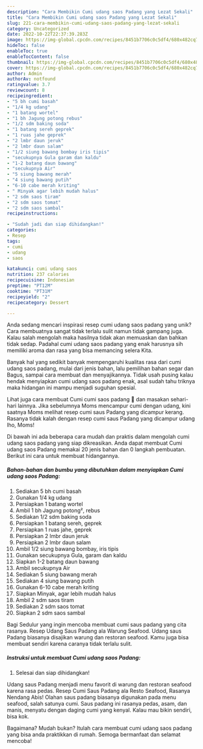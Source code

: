 ```yaml
---
description: "Cara Membikin Cumi udang saos Padang yang Lezat Sekali"
title: "Cara Membikin Cumi udang saos Padang yang Lezat Sekali"
slug: 221-cara-membikin-cumi-udang-saos-padang-yang-lezat-sekali
category: Uncategorized
date: 2022-10-22T22:37:39.283Z
image: https://img-global.cpcdn.com/recipes/8451b7706c0c5df4/680x482cq70/cumi-udang-saos-padang-foto-resep-utama.jpg
hideToc: false
enableToc: true
enableTocContent: false
thumbnail: https://img-global.cpcdn.com/recipes/8451b7706c0c5df4/680x482cq70/cumi-udang-saos-padang-foto-resep-utama.jpg
cover: https://img-global.cpcdn.com/recipes/8451b7706c0c5df4/680x482cq70/cumi-udang-saos-padang-foto-resep-utama.jpg
author: Admin
authorAv: notfound
ratingvalue: 3.7
reviewcount: 8
recipeingredient:
- "5 bh cumi basah"
- "1/4 kg udang"
- "1 batang wortel"
- "1 bh Jagung potong rebus"
- "1/2 sdm baking soda"
- "1 batang sereh geprek"
- "1 ruas jahe geprek"
- "2 lmbr daun jeruk"
- "2 lmbr daun salam"
- "1/2 siung bawang bombay iris tipis"
- "secukupnya Gula garam dan kaldu"
- "1-2 batang daun bawang"
- "secukupnya Air"
- "5 siung bawang merah"
- "4 siung bawang putih"
- "6-10 cabe merah kriting"
- " Minyak agar lebih mudah halus"
- "2 sdm saos tiram"
- "2 sdm saos tomat"
- "2 sdm saos sambal"
recipeinstructions:

- "Sudah jadi dan siap dihidangkan!"
categories:
- Resep
tags:
- cumi
- udang
- saos

katakunci: cumi udang saos 
nutrition: 237 calories
recipecuisine: Indonesian
preptime: "PT12M"
cooktime: "PT31M"
recipeyield: "2"
recipecategory: Dessert

---
```





Anda sedang mencari inspirasi resep cumi udang saos padang yang unik? Cara membuatnya sangat tidak terlalu sulit namun tidak gampang juga. Kalau salah mengolah maka hasilnya tidak akan memuaskan dan bahkan tidak sedap. Padahal cumi udang saos padang yang enak harusnya sih memiliki aroma dan rasa yang bisa memancing selera Kita.





Banyak hal yang sedikit banyak mempengaruhi kualitas rasa dari cumi udang saos padang, mulai dari jenis bahan, lalu pemilihan bahan segar dan Bagus, sampai cara membuat dan menyajikannya. Tidak usah pusing kalau hendak menyiapkan cumi udang saos padang enak,      asal sudah tahu triknya maka hidangan ini mampu menjadi suguhan spesial.














Lihat juga cara membuat Cumi cumi saos padang 🦑 dan masakan sehari-hari lainnya. Jika sebelumnya Moms mencampur cumi dengan udang, kini saatnya Moms melihat resep cumi saus Padang yang dicampur kerang. Rasanya tidak kalah dengan resep cumi saus Padang yang dicampur udang lho, Moms!






Di bawah ini ada beberapa cara mudah dan praktis dalam mengolah cumi udang saos padang yang siap dikreasikan. Anda dapat membuat Cumi udang saos Padang memakai 20 jenis bahan dan 0 langkah pembuatan. Berikut ini cara untuk membuat hidangannya.

<!--inarticleads1-->

##### Bahan-bahan dan bumbu yang dibutuhkan dalam menyiapkan Cumi udang saos Padang:

1. Sediakan 5 bh cumi basah
1. Gunakan 1/4 kg udang
1. Persiapkan 1 batang wortel
1. Ambil 1 bh Jagung potong², rebus
1. Sediakan 1/2 sdm baking soda
1. Persiapkan 1 batang sereh, geprek
1. Persiapkan 1 ruas jahe, geprek
1. Persiapkan 2 lmbr daun jeruk
1. Persiapkan 2 lmbr daun salam
1. Ambil 1/2 siung bawang bombay, iris tipis
1. Gunakan secukupnya Gula, garam dan kaldu
1. Siapkan 1-2 batang daun bawang
1. Ambil secukupnya Air
1. Sediakan 5 siung bawang merah
1. Sediakan 4 siung bawang putih
1. Gunakan 6-10 cabe merah kriting
1. Siapkan  Minyak, agar lebih mudah halus
1. Ambil 2 sdm saos tiram
1. Sediakan 2 sdm saos tomat
1. Siapkan 2 sdm saos sambal


Bagi Sedulur yang ingin mencoba membuat cumi saus padang yang cita rasanya. Resep Udang Saus Padang ala Warung Seafood. Udang saus Padang biasanya disajikan warung dan restoran seafood. Kamu juga bisa membuat sendiri karena caranya tidak terlalu sulit. 

<!--inarticleads2-->

##### Instruksi untuk membuat Cumi udang saos Padang:


1. Selesai dan siap dihidangkan!

Udang saus Padang menjadi menu favorit di warung dan restoran seafood karena rasa pedas. Resep Cumi Saus Padang ala Resto Seafood, Rasanya Nendang Abis! Olahan saus padang biasanya digunakan pada menu seafood, salah satunya cumi. Saus padang ini rasanya pedas, asam, dan manis, menyatu dengan daging cumi yang kenyal. Kalau mau bikin sendiri, bisa kok. 

Bagaimana? Mudah bukan? Itulah cara membuat cumi udang saos padang yang bisa anda praktikkan di rumah. Semoga bermanfaat dan selamat mencoba!
